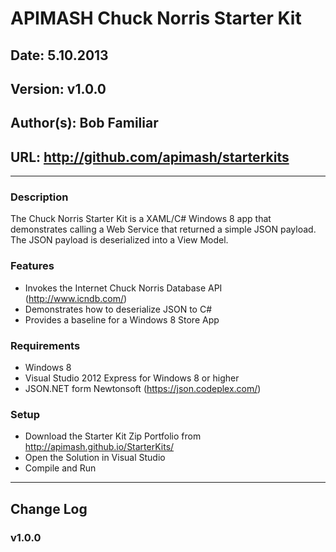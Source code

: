 # APIMASH Chuck Norris Starter Kit
## Date: 5.10.2013
## Version: v1.0.0
## Author(s): Bob Familiar
## URL: http://github.com/apimash/starterkits

----------
### Description
The Chuck Norris Starter Kit is a XAML/C# Windows 8 app that demonstrates calling a Web Service that returned a simple JSON payload. The JSON payload is deserialized into a View Model.


### Features
 - Invokes the Internet Chuck Norris Database API (http://www.icndb.com/)
 - Demonstrates how to deserialize JSON to C#
 - Provides a baseline for a Windows 8 Store App

### Requirements

 - Windows 8
 - Visual Studio 2012 Express for Windows 8 or higher
 - JSON.NET form Newtonsoft (https://json.codeplex.com/)

### Setup

 - Download the Starter Kit Zip Portfolio from http://apimash.github.io/StarterKits/
 - Open the Solution in Visual Studio
 - Compile and Run

----------

## Change Log
### v1.0.0
